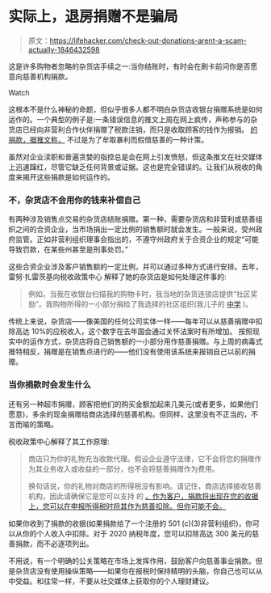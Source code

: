 # 实际上，退房捐赠不是骗局

> 原文：<https://lifehacker.com/check-out-donations-arent-a-scam-actually-1846432598>

这是许多购物者忽略的杂货店手续之一:当你结账时，有时会在刷卡前问你是否愿意向慈善机构捐款。

Watch

这根本不是什么神秘的命题，但似乎很多人都不明白杂货店收银台捐赠系统是如何运作的。一个典型的例子是:一条错误信息的推文上周在网上疯传，声称参与的杂货店已经向非营利合作伙伴捐赠了税款注销，而只是收取顾客的钱作为报销。 [的捐款，据推文称，](https://twitter.com/Tieshatalks/status/1367857124794118145) 不过是为了牟取暴利而假借慈善的一种计策。

虽然对企业渎职和普遍贪婪的指控总是会在网上引发愤怒，但这条推文在社交媒体上迅速蹿红，尽管它缺乏任何背景或证据。这也是完全错误的。让我们从税收的角度来揭开这些捐款是如何运作的。

### 不，杂货店不会用你的钱来补偿自己

有两种涉及销售点交易的杂货店结账捐赠。第一种，需要杂货店和非营利或慈善组织之间的合资企业，当市场捐出一定比例的销售额时就会发生。一般来说，受州政府监管。正如非营利组织理事会指出的，不遵守州政府关于合资企业的规定“可能导致罚款，在某些州甚至是刑事处罚。”

这些合资企业涉及客户销售额的一定比例，并可以通过多种方式进行安排。去年，雷努·扎雷茨基向税收政策中心 解释了她的杂货店是如何处理这件事的:

> 例如，当我在收银台扫描我的购物卡时，我当地的杂货连锁店提供“社区奖励”。我购物所得的一小部分捐给了我选择的社区组织(我儿子的 [中学](https://www.irs.gov/government-entities/federal-state-local-governments/governmental-information-letter) )。

传统上来说，杂货店——像美国的任何公司实体一样——每年可以从慈善捐赠中扣除高达 10%的应税收入，这个数字在去年国会通过关怀法案时有所增加。 按照现实中的运作方式，杂货店将自己销售额的一小部分用作慈善捐赠。与上周的病毒式推特相反，捐赠是在销售点进行的——他们没有使用该系统来报销自己以前的捐赠。

### 当你捐款时会发生什么

还有另一种超市捐赠，顾客把他们的购买金额加起来几美元(或者更多，如果他们愿意)，多余的现金捐赠给商店选择的慈善机构。但同样，这里没有不正当的，不言而喻的策略。

税收政策中心解释了其工作原理:

> 商店只为你的礼物充当收款代理。假设企业遵守法律，它不会将您的捐赠作为其业务收入或收益的一部分，也不会将慈善捐赠作为费用。
> 
> 换句话说，你的礼物对商店的所得税没有影响。请记住，商店选择接收慈善机构，因此请确保它是您可以支持 的 [。作为客户，捐款将出现在您的收据上，您可以在申报所得税时将其作为慈善扣除。但你可能不会。](https://blog.charitynavigator.org/2020/01/should-you-feel-good-about-donating-at.html)

如果你收到了捐款的收据(如果捐款给了一个注册的 501 (c)(3)非营利组织)，你可以从你的个人收入中扣除。对于 2020 纳税年度，您可以扣除高达 300 美元的慈善捐款，而不必逐项列出。

不用说，有一个明确的公关策略在市场上发挥作用，鼓励客户向慈善事业捐款。但是杂货店没有使用操纵策略——如果你在报税时保持精明的头脑，你自己也可以从中受益。和往常一样，不要从社交媒体上获取你的个人理财建议。